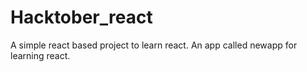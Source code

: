 # Hacktober_react
A simple react based project to learn react.
An app called newapp for learning react.